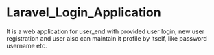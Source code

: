 # Laravel_Login_Application
It is a web application for user_end with provided user login, new user registration and user also can maintain it profile by itself, like password username etc.
